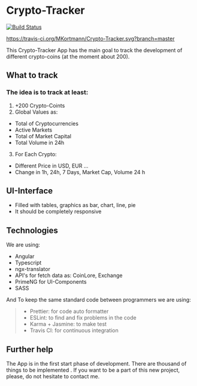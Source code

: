 # Crypto-Tracker

[![Build Status](https://travis-ci.org/MKortmann/Crypto-Tracker.svg?branch=master)](https://travis-ci.org/MKortmann/Crypto-Tracker.svg?branch=master)

https://travis-ci.org/MKortmann/Crypto-Tracker.svg?branch=master

This Crypto-Tracker App has the main goal to track the development of different crypto-coins (at the moment about 200).

## What to track

### The idea is to track at least:

1. +200 Crypto-Coints
2. Global Values as:

- Total of Cryptocurrencies
- Active Markets
- Total of Market Capital
- Total Volume in 24h

3. For Each Crypto:

- Different Price in USD, EUR ...
- Change in 1h, 24h, 7 Days, Market Cap, Volume 24 h

## UI-Interface

- Filled with tables, graphics as bar, chart, line, pie
- It should be completely responsive

## Technologies

We are using:

- Angular
- Typescript
- ngx-translator
- API's for fetch data as: CoinLore, Exchange
- PrimeNG for UI-Components
- SASS

And To keep the same standard code between programmers we are using:

> - Prettier: for code auto formatter
> - ESLint: to find and fix problems in the code
> - Karma + Jasmine: to make test
> - Travis CI: for continuous integration

## Further help

The App is in the first start phase of development. There are thousand of things to be implemented . If you want to be a part of this new project, please, do not hesitate to contact me.
